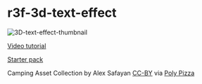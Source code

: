 # r3f-3d-text-effect

![3D-text-effect-thumbnail](https://img.youtube.com/vi/jIkn9dLBfNc/maxresdefault.jpg?w)

[Video tutorial](https://youtu.be/jIkn9dLBfNc)

[Starter pack](https://github.com/wass08/r3f-vite-final/)

Camping Asset Collection by Alex Safayan [CC-BY](https://creativecommons.org/licenses/by/3.0/) via [Poly Pizza](https://poly.pizza/m/3nj59_uuCbM)
